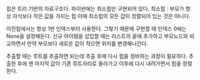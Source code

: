 힙은 트리 기반의 자료구조다. 파이썬에는 최소힙만 구현되어 있다. 
최소힙 : 부모가 항상 자식보다 작은 값을 가지는 힙
이때 최소힙의 모든 값이 정렬되어 있는 것은 아니다.

이진힙에서는 항상 1번 인덱스부터 사용한다. 그렇기 때문에 구현할 때 인덱스 0에는 None을 설정해둔다. 신규 아이템을 삽입할 때는 리스트의 끝에 추가하고 부모노드와 비교하면서 만약 부모보다 새로운 값이 작으면 위치를 변경해나간다.

추출할 때는 루트를 추출하면 되는데 추출 후에 다시 힙을 정비하는 과정이 필요하다. 추출한 후에 맨 마지막 값이 기존 루트자리로 올라가고 이후에 다시 내려가면서 힙을 정렬한다.